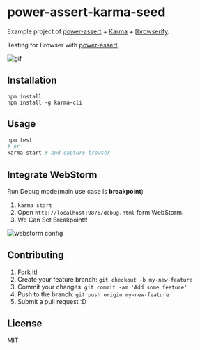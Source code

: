 # power-assert-karma-seed

Example project of [power-assert](https://github.com/twada/power-assert "power-assert") + [Karma](https://github.com/karma-runner/karma "Karma") + [[browserify](https://github.com/substack/node-browserify "browserify").

Testing for Browser with [power-assert](https://github.com/twada/power-assert "power-assert").

![gif](http://i.gyazo.com/4daa1c15931e4de407a382c8fd895339.gif)

## Installation

```
npm install
npm install -g karma-cli
```

## Usage

``` sh
npm test
# or
karma start # and capture browser
```

## Integrate WebStorm

Run Debug mode(main use case is **breakpoint**)

1. `karma start`
2. Open `http://localhost:9876/debug.html` form WebStorm.
3. We Can Set Breakpoint!!

![webstorm config](http://monosnap.com/image/HBgstQMP9xhAS72bBEAbU7s4T9nCd4.png)


## Contributing

1. Fork it!
2. Create your feature branch: `git checkout -b my-new-feature`
3. Commit your changes: `git commit -am 'Add some feature'`
4. Push to the branch: `git push origin my-new-feature`
5. Submit a pull request :D

## License

MIT